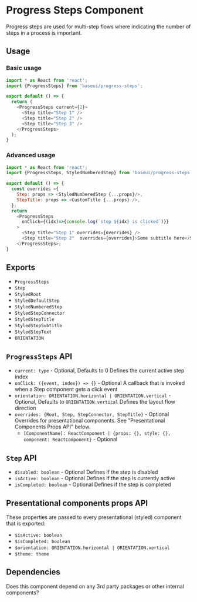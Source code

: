 # Progress Steps Component

Progress steps are used for multi-step flows where indicating the number of steps in a process is important.

## Usage

### Basic usage

```javascript
import * as React from 'react';
import {ProgressSteps} from 'baseui/progress-steps';

export default () => {
  return (
    <ProgressSteps current={2}>
      <Step title="Step 1" />
      <Step title="Step 2" />
      <Step title="Step 3" />
    </ProgressSteps>
  );
}
```

### Advanced usage

```javascript
import * as React from 'react';
import {ProgressSteps, StyledNumberedStep} from 'baseui/progress-steps';

export default () => {
  const overrides ={
    Step: props => <StyledNumberedStep {...props}/>,
    StepTitle: props => <CustomTitle {...props} />,
  };
  return
    <ProgressSteps
      onClick={(idx)=>{console.log(`step ${idx} is clicked`)}}
    >
      <Step title="Step 1" overrides={overrides} />
      <Step title="Step 2"  overrides={overrides}>Some subtitle here</Step>
    </ProgressSteps>;
}
```

## Exports

* `ProgressSteps`
* `Step`
* `StyledRoot`
* `StyledDefaultStep`
* `StyledNumberedStep`
* `StyledStepConnector`
* `StyledStepTitle`
* `StyledStepSubtitle`
* `StyledStepText`
* `ORIENTATION`

## `ProgressSteps` API

* `current: type` - Optional, Defaults to 0
  Defines the current active step index
* `onClick: ({event, index}) => {}` - Optional
  A callback that is invoked when a Step component gets a click event
* `orientation: ORIENTATION.horizontal | ORIENTATION.vertical` - Optional, Defaults to `ORIENTATION.vertical`
  Defines the layout flow direction
* `overrides: {Root, Step, StepConnector, StepTitle}` - Optional
  Overrides for presentational components. See "Presentational Components Props API" below.
  * `[ComponentName]: ReactComponent | {props: {}, style: {}, component: ReactComponent}` - Optional

## `Step` API

* `disabled: boolean` - Optional
  Defines if the step is disabled
* `isActive: boolean` - Optional
  Defines if the step is currently active
* `isCompleted: boolean` - Optional
  Defines if the step is completed

## Presentational components props API

These properties are passed to every presentational (styled) component that is exported:

* `$isActive: boolean`
* `$isCompleted: boolean`
* `$orientation: ORIENTATION.horizontal | ORIENTATION.vertical`
* `$theme: theme`

## Dependencies

Does this component depend on any 3rd party packages or other internal components?
